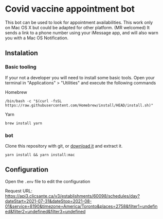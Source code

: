 # Covid vaccine appointment bot

This bot can be used to look for appointment availabilities. This work only on Mac OS X but could be adapted for other platform. (MR welcomed)
It sends a link to a phone number using your iMessage app, and will also warn you with a Mac OS Notification.

## Instalation

### Basic tooling

If your not a developer you will need to install some basic tools.
Open your terminal in "Applications" > "Utilities" and execute the following commands

Homebrew
```
/bin/bash -c "$(curl -fsSL https://raw.githubusercontent.com/Homebrew/install/HEAD/install.sh)"
```

Yarn
```
brew install yarn
```

### bot
Clone this repository with git, or [download it](https://github.com/mlb6/bot-covid-appointment-quebec/archive/refs/heads/main.zip) and extract it.

```
yarn install && yarn install:mac
```

## Configuration
Open the `.env` file to edit the configuration


Request URL: https://api3.clicsante.ca/v3/establishments/60098/schedules/day?dateStart=2021-07-31&dateStop=2021-08-01&service=8190&timezone=America/Toronto&places=2758&filter1=undefined&filter2=undefined&filter3=undefined

